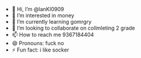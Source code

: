 - 👋 Hi, I’m @lanKI0909
- 👀 I’m interested in money
- 🌱 I’m currently learning gomrgry
- 💞️ I’m looking to collaborate on collmleting 2 grade
- 📫 How to reach me 9367184404
- 😄 Pronouns: fuck no
- ⚡ Fun fact: i like socker

<!---
lanKI0909/lanKI0909 is a ✨ special ✨ repository because its `README.md` (this file) appears on your GitHub profile.
You can click the Preview link to take a look at your changes.
--->
